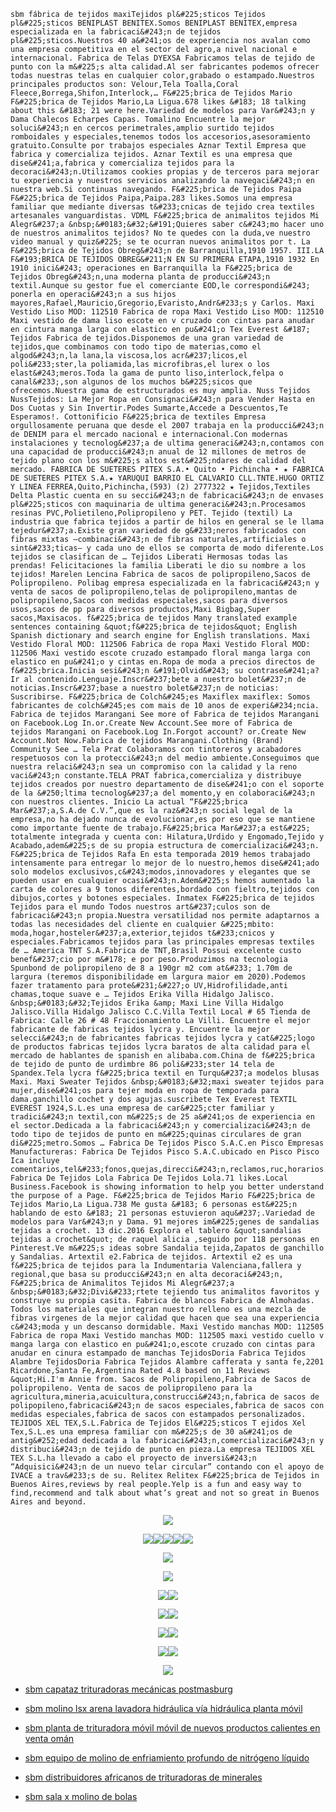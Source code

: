 
```
sbm fábrica de tejidos maxiTejidos pl&#225;sticos Tejidos pl&#225;sticos BENIPLAST BENITEX.Somos BENIPLAST BENITEX,empresa especializada en la fabricaci&#243;n de tejidos pl&#225;sticos.Nuestros 40 a&#241;os de experiencia nos avalan como una empresa competitiva en el sector del agro,a nivel nacional e internacional. Fabrica de Telas DYEXSA Fabricamos telas de tejido de punto con la m&#225;s alta calidad.Al ser fabricantes podemos ofrecer todas nuestras telas en cualquier color,grabado o estampado.Nuestros principales productos son: Velour,Tela Toalla,Coral Fleece,Borrega,Shifon,Interlock,… F&#225;brica de Tejidos Mario F&#225;brica de Tejidos Mario,La Ligua.678 likes &#183; 18 talking about this &#183; 21 were here.Variedad de modelos para Var&#243;n y Dama Chalecos Echarpes Capas. Tomalino Encuentre la mejor soluci&#243;n en cercos perimetrales,amplio surtido tejidos romboidales y especiales,tenemos todos los accesorios,asesoramiento gratuito.Consulte por trabajos especiales Aznar Textil Empresa que fabrica y comercializa tejidos. Aznar Textil es una empresa que dise&#241;a,fabrica y comercializa tejidos para la decoraci&#243;n.Utilizamos cookies propias y de terceros para mejorar tu experiencia y nuestros servicios analizando la navegaci&#243;n en nuestra web.Si continuas navegando. F&#225;brica de Tejidos Paipa F&#225;brica de Tejidos Paipa,Paipa.283 likes.Somos una empresa familiar que mediante diversas t&#233;cnicas de tejido crea textiles artesanales vanguardistas. VDML F&#225;brica de animalitos tejidos Mi Alegr&#237;a &nbsp;&#0183;&#32;&#191;Quieres saber c&#243;mo hacer uno de nuestros animalitos tejidos? No te quedes con la duda,ve nuestro video manual y quiz&#225; se te ocurran nuevos animalitos por t. La F&#225;brica de Tejidos Obreg&#243;n de Barranquilla,1910 1957. III.LA F&#193;BRICA DE TEJIDOS OBREG&#211;N EN SU PRIMERA ETAPA,1910 1932 En 1910 inici&#243; operaciones en Barranquilla la F&#225;brica de Tejidos Obreg&#243;n,una moderna planta de producci&#243;n textil.Aunque su gestor fue el comerciante EOD,le correspondi&#243; ponerla en operaci&#243;n a sus hijos mayores,Rafael,Mauricio,Gregorio,Evaristo,Andr&#233;s y Carlos. Maxi Vestido Liso MOD: 112510 Fabrica de ropa Maxi Vestido Liso MOD: 112510 Maxi vestido de dama liso escote en v cruzado con cintas para anudar en cintura manga larga con elastico en pu&#241;o Tex Everest &#187; Tejidos Fabrica de tejidos.Disponemos de una gran variedad de tejidos,que combinamos con todo tipo de materias,como el algod&#243;n,la lana,la viscosa,los acr&#237;licos,el poli&#233;ster,la poliamida,las microfibras,el lurex o los elast&#243;meros.Toda la gama de punto liso,interlock,felpa o canal&#233;,son algunos de los muchos b&#225;sicos que ofrecemos.Nuestra gama de estructurados es muy amplia. Nuss Tejidos NussTejidos: La Mejor Ropa en Consignaci&#243;n para Vender Hasta en Dos Cuotas y Sin Invertir.Podes Sumarte,Accede a Descuentos,Te Esperamos!. Cottonificio F&#225;brica de textiles Empresa orgullosamente peruana que desde el 2007 trabaja en la producci&#243;n de DENIM para el mercado nacional e internacional.Con modernas instalaciones y tecnolog&#237;a de ultima generaci&#243;n,contamos con una capacidad de producci&#243;n anual de 12 millones de metros de tejido plano con los m&#225;s altos est&#225;ndares de calidad del mercado. FABRICA DE SUETERES PITEX S.A.• Quito • Pichincha • ★ FABRICA DE SUETERES PITEX S.A.★ YARUQUI BARRIO EL CALVARIO CLL.TNTE.HUGO ORTIZ Y LINEA FERREA,Quito,Pichincha,(593) (2) 2777322 ★ Tejidos,Textiles Delta Plastic cuenta en su secci&#243;n de fabricaci&#243;n de envases pl&#225;sticos con maquinaria de ultima generaci&#243;n.Procesamos resinas PVC,Polietileno,Polipropileno y PET. Tejido (textil) La industria que fabrica tejidos a partir de hilos en general se le llama tejedur&#237;a.Existe gran variedad de g&#233;neros fabricados con fibras mixtas —combinaci&#243;n de fibras naturales,artificiales o sint&#233;ticas— y cada uno de ellos se comporta de modo diferente.Los tejidos se clasifican de … Tejidos Liberati Hermosas todas las prendas! Felicitaciones la familia Liberati le dio su nombre a los tejidos! Marelen Lencina Fabrica de sacos de polipropileno,Sacos de Polipropileno. Polibag empresa especializada en la fabricaci&#243;n y venta de sacos de polipropileno,telas de polipropileno,mantas de polipropileno,Sacos con medidas especiales,sacos para diversos usos,sacos de pp para diversos productos,Maxi Bigbag,Super sacos,Maxisacos. f&#225;brica de tejidos Many translated example sentences containing &quot;f&#225;brica de tejidos&quot; English Spanish dictionary and search engine for English translations. Maxi Vestido Floral MOD: 112506 Fabrica de ropa Maxi Vestido Floral MOD: 112506 Maxi vestido escote cruzado estampado floral manga larga con elastico en pu&#241;o y cintas en.Ropa de moda a precios directos de f&#225;brica.Inicia sesi&#243;n &#191;Olvid&#243; su contrase&#241;a? Ir al contenido.Lenguaje.Inscr&#237;bete a nuestro bolet&#237;n de noticias.Inscr&#237;base a nuestro bolet&#237;n de noticias: Suscribirse. F&#225;brica de Colch&#245;es Maxiflex maxiflex: Somos fabricantes de colch&#245;es com mais de 10 anos de experi&#234;ncia. Fabrica de tejidos Marangani See more of Fabrica de tejidos Marangani on Facebook.Log In.or.Create New Account.See more of Fabrica de tejidos Marangani on Facebook.Log In.Forgot account? or.Create New Account.Not Now.Fabrica de tejidos Marangani.Clothing (Brand) Community See … Tela Prat Colaboramos con tintoreros y acabadores respetuosos con la protecci&#243;n del medio ambiente.Conseguimos que nuestra relaci&#243;n sea un compromiso con la calidad y la reno vaci&#243;n constante.TELA PRAT fabrica,comercializa y distribuye tejidos creados por nuestro departamento de dise&#241;o con el soporte de la &#250;ltima tecnolog&#237;a del momento,y en colaboraci&#243;n con nuestros clientes. Inicio La actual “F&#225;brica Mar&#237;a,S.A.de C.V.”,que es la raz&#243;n social legal de la empresa,no ha dejado nunca de evolucionar,es por eso que se mantiene como importante fuente de trabajo.F&#225;brica Mar&#237;a est&#225; totalmente integrada y cuenta con: Hilatura,Urdido y Engomado,Tejido y Acabado,adem&#225;s de su propia estructura de comercializaci&#243;n. F&#225;brica de Tejidos Rafa En esta temporada 2019 hemos trabajado intensamente para entregar lo mejor de lo nuestro,hemos dise&#241;ado solo modelos exclusivos,c&#243;modos,innovadores y elegantes que se pueden usar en cualquier ocasi&#243;n.Adem&#225;s hemos aumentado la carta de colores a 9 tonos diferentes,bordado con fieltro,tejidos con dibujos,cortes y botones especiales. Inmatex F&#225;brica de tejidos Tejidos para el mundo Todos nuestros art&#237;culos son de fabricaci&#243;n propia.Nuestra versatilidad nos permite adaptarnos a todas las necesidades del cliente en cualquier &#225;mbito: moda,hogar,hosteler&#237;a,exterior,tejidos t&#233;cnicos y especiales.Fabricamos tejidos para las principales empresas textiles de … America TNT S.A.Fabrica de TNT,Brasil Possui excelente custo benef&#237;cio por m&#178; e por peso.Produzimos na tecnologia Spunbond de polipropileno de 8 a 190gr m2 com at&#233; 1.70m de largura (teremos disponibilidade em largura maior em 2020).Podemos fazer tratamento para prote&#231;&#227;o UV,Hidrofilidade,anti chamas,toque suave e … Tejidos Erika Villa Hidalgo Jalisco. &nbsp;&#0183;&#32;Tejidos Erika &amp; Maxi Line Villa Hidalgo Jalisco.Villa Hidalgo Jalisco C.C.Villa Textil Local # 65 Tienda de Fabrica: Calle 26 # 48 Fraccionamiento La Villi. Encuentre el mejor fabricante de fabricas tejidos lycra y. Encuentre la mejor selecci&#243;n de fabricantes fabricas tejidos lycra y cat&#225;logo de productos fabricas tejidos lycra baratos de alta calidad para el mercado de hablantes de spanish en alibaba.com.China de f&#225;brica de tejido de punto de urdimbre 86 poli&#233;ster 14 tela de Spandex.Tela lycra f&#225;brica textil en Turqu&#237;a modelos blusas Maxi. Maxi Sweater Tejidos &nbsp;&#0183;&#32;maxi sweater tejidos para mujer,dise&#241;os para tejer moda en ropa de temporada para dama.ganchillo cochet y dos agujas.suscribete Tex Everest TEXTIL EVEREST 1924,S.L.es una empresa de car&#225;cter familiar y tradici&#243;n textil,con m&#225;s de 25 a&#241;os de experiencia en el sector.Dedicada a la fabricaci&#243;n y comercializaci&#243;n de todo tipo de tejidos de punto en m&#225;quinas circulares de gran di&#225;metro.Somos … Fabrica De Tejidos Pisco S.A.C.en Pisco Empresas Manufactureras: Fabrica De Tejidos Pisco S.A.C.ubicado en Pisco Pisco Ica incluye comentarios,tel&#233;fonos,quejas,direcci&#243;n,reclamos,ruc,horarios. Fabrica De Tejidos Lola Fabrica De Tejidos Lola.71 likes.Local Business.Facebook is showing information to help you better understand the purpose of a Page. F&#225;brica de Tejidos Mario F&#225;brica de Tejidos Mario,La Ligua.738 Me gusta &#183; 6 personas est&#225;n hablando de esto &#183; 21 personas estuvieron aqu&#237;.Variedad de modelos para Var&#243;n y Dama. 91 mejores im&#225;genes de sandalias tejidas a crochet. 13 dic.2016 Explora el tablero &quot;sandalias tejidas a crochet&quot; de raquel alicia ,seguido por 118 personas en Pinterest.Ve m&#225;s ideas sobre Sandalia tejida,Zapatos de ganchillo y Sandalias. Artextil e2.Fabrica de tejidos. Artextil e2 es una f&#225;brica de tejidos para la Indumentaria Valenciana,fallera y regional,que basa su producci&#243;n en alta decoraci&#243;n, F&#225;brica de Animalitos Tejidos Mi Alegr&#237;a &nbsp;&#0183;&#32;Divi&#233;rtete tejiendo tus animalitos favoritos y construye su propia casita. Fabrica de blancos Fabrica de Almohadas. Todos los materiales que integran nuestro relleno es una mezcla de fibras virgenes de la mejor calidad que hacen que sea una experiencia c&#243;moda y un descanso dormidable. Maxi Vestido manchas MOD: 112505 Fabrica de ropa Maxi Vestido manchas MOD: 112505 maxi vestido cuello v manga larga con elastico en pu&#241;o,escote cruzado con cintas para anudar en cinura estampado de manchas TejidosDoria Fabrica Tejidos Alambre TejidosDoria Fabrica Tejidos Alambre cafferata y santa fe,2201 Ricardone,Santa Fe,Argentina Rated 4.8 based on 11 Reviews &quot;Hi.I'm Annie from. Sacos de Polipropileno,Fabrica de Sacos de polipropileno. Venta de sacos de polipropileno para la agricultura,mineria,acuicultura,construcci&#243;n,fabrica de sacos de polipopileno,fabricaci&#243;n de sacos especiales,fabrica de sacos con medidas especiales,fabrica de sacos con estampados personalizados. TEJIDOS XEL TEX,S.L.Fabrica de Tejidos El&#225;sticos T ejidos Xel Tex,S.L.es una empresa familiar con m&#225;s de 30 a&#241;os de antig&#252;edad dedicada a la fabricaci&#243;n,comercializaci&#243;n y distribuci&#243;n de tejido de punto en pieza.La empresa TEJIDOS XEL TEX S.L.ha llevado a cabo el proyecto de inversi&#243;n “Adquisici&#243;n de un nuevo telar circular” contando con el apoyo de IVACE a trav&#233;s de su. Relitex Relitex F&#225;brica de Tejidos in Buenos Aires,reviews by real people.Yelp is a fun and easy way to find,recommend and talk about what’s great and not so great in Buenos Aires and beyond. 
```

<div align="center">

<a href="https://es-crusher.shibang-china.com/github&k=sbm+f%C3%A1brica+de+tejidos+maxi"><img src="https://static.shibang-china.com/es/crusher/logo.jpg"></a>

<a href="https://es-crusher.shibang-china.com/github&k=sbm+f%C3%A1brica+de+tejidos+maxi"><img src="https://static.shibang-china.com/es/crusher/index.jpg"></a><a href="https://es-crusher.shibang-china.com/material.htmlgithub&k=sbm+f%C3%A1brica+de+tejidos+maxi"><img src="https://static.shibang-china.com/es/crusher/material.jpg"></a><a href="https://es-crusher.shibang-china.com/application.htmlgithub&k=sbm+f%C3%A1brica+de+tejidos+maxi"><img src="https://static.shibang-china.com/es/crusher/application.jpg"></a><a href="https://es-crusher.shibang-china.com/aboutus.htmlgithub&k=sbm+f%C3%A1brica+de+tejidos+maxi"><img src="https://static.shibang-china.com/es/crusher/aboutus.jpg"></a><a href="https://es-crusher.shibang-china.com/contact.htmlgithub&k=sbm+f%C3%A1brica+de+tejidos+maxi"><img src="https://static.shibang-china.com/es/crusher/contact.jpg"></a>

<a href="https://es-crusher.shibang-china.com/github&k=sbm+f%C3%A1brica+de+tejidos+maxi"><img src="https://static.shibang-china.com/es/crusher/banner.jpg"></a>

<a href="https://swt.shibang-china.com/github&k=sbm+f%C3%A1brica+de+tejidos+maxi"><img src="https://static.shibang-china.com/es/crusher/text.jpg"></a>

<a href="https://swt.shibang-china.com/github&k=sbm+f%C3%A1brica+de+tejidos+maxi"><img src="https://static.shibang-china.com/es/crusher/chat.jpg"></a><a href="https://es-crusher.shibang-china.com/contact.htmlgithub&k=sbm+f%C3%A1brica+de+tejidos+maxi"><img src="https://static.shibang-china.com/es/crusher/message.jpg"></a>

<a href="https://es-crusher.shibang-china.com/products/pe.htmlgithub&k=sbm+f%C3%A1brica+de+tejidos+maxi"><img src="https://static.shibang-china.com/es/crusher/pe.jpg"></a><a href="https://es-crusher.shibang-china.com/products/pf.htmlgithub&k=sbm+f%C3%A1brica+de+tejidos+maxi"><img src="https://static.shibang-china.com/es/crusher/pf.jpg"></a>

<a href="https://es-crusher.shibang-china.com/products/hpt.htmlgithub&k=sbm+f%C3%A1brica+de+tejidos+maxi"><img src="https://static.shibang-china.com/es/crusher/hpt.jpg"></a><a href="https://es-crusher.shibang-china.com/products/vsi.htmlgithub&k=sbm+f%C3%A1brica+de+tejidos+maxi"><img src="https://static.shibang-china.com/es/crusher/vsi.jpg"></a>

<a href="https://es-crusher.shibang-china.com/products/klv.htmlgithub&k=sbm+f%C3%A1brica+de+tejidos+maxi"><img src="https://static.shibang-china.com/es/crusher/klv.jpg"></a><a href="https://es-crusher.shibang-china.com/products/portable.htmlgithub&k=sbm+f%C3%A1brica+de+tejidos+maxi"><img src="https://static.shibang-china.com/es/crusher/portable.jpg"></a>

<a href="https://swt.shibang-china.com/github&k=sbm+f%C3%A1brica+de+tejidos+maxi"><img src="https://static.shibang-china.com/es/crusher/case.jpg"></a>

</div>


* [sbm capataz trituradoras mecánicas postmasburg](sbm%20capataz%20trituradoras%20mec%C3%A1nicas%20postmasburg.md)

* [sbm molino lsx arena lavadora hidráulica vía hidráulica planta móvil](sbm%20molino%20lsx%20arena%20lavadora%20hidr%C3%A1ulica%20v%C3%ADa%20hidr%C3%A1ulica%20planta%20m%C3%B3vil.md)

* [sbm planta de trituradora móvil móvil de nuevos productos calientes en venta omán](sbm%20planta%20de%20trituradora%20m%C3%B3vil%20m%C3%B3vil%20de%20nuevos%20productos%20calientes%20en%20venta%20om%C3%A1n.md)

* [sbm equipo de molino de enfriamiento profundo de nitrógeno líquido](sbm%20equipo%20de%20molino%20de%20enfriamiento%20profundo%20de%20nitr%C3%B3geno%20l%C3%ADquido.md)

* [sbm distribuidores africanos de trituradoras de minerales](sbm%20distribuidores%20africanos%20de%20trituradoras%20de%20minerales.md)

* [sbm sala x molino de bolas](sbm%20sala%20x%20molino%20de%20bolas.md)